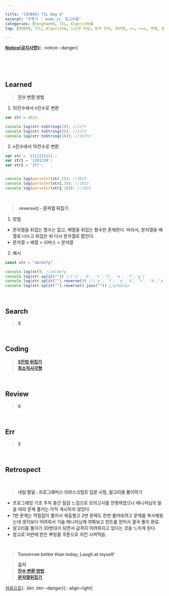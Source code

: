 ```yaml
---

title: "[항해99] TIL Day 8" 
excerpt: "주특기 : node.js, 알고리즘" 
categories: [hanghae99, TIL, Algorithm]
tag: [항해99, TIL, Algorithm, 느슨한 타입, 동적 언어, 형변환, ==, ===, 객체, 불변성, 불변 객체, 얕은 복사, 깊은 복사, 호이스팅, 스코프, TDZ, 함수 선언문, 함수 표현식, 실행 컨텍스트, 콜 스택, 스코프 체인, 진수 변환, 문자열 뒤집기,reverse] 

---
```


**[Notice[공지사항]](https://lilclown97.github.io/notice/Notice1/)**{: .notice--danger}

<br><br><br>

## Learned

> **진수 변환 방법**

1. 10진수에서 n진수로 변환

```javascript
var str = 1023; 

console.log(str.toString(2)); //2진수
console.log(str.toString(3)); //3진수
console.log(str.toString(16)); //16진수
```

2. n진수에서 10진수로 변환

```javascript
var str = '1111111111';
var str1 = '1101220';
var str2 = '3ff';


console.log(parseInt(str,2)); //1023
console.log(parseInt(str1,3)); //1023
console.log(parseInt(str2,16)); //1023
```
<br>

> **.reverse() - 문자열 뒤집기**

1. 방법
- 문자열을 뒤집는 함수는 없고, 배열을 뒤집는 함수만 존재한다. 따라서, 문자열을 배열로 나누고 뒤집은 뒤 다시 문자열로 합친다.
- 문자열 > 배열 > 리버스 > 문자열

2. 예시

```javascript
const str = "abcdefg"

console.log(str); //abcdefg
console.log(str.split("")) //['a', 'b', 'c','d', 'e', 'f','g']
console.log(str.split("").reverse()) //['g', 'f', 'e','d', 'c', 'b','a']
console.log(str.split("").reverse().join("")) //gfedcba
```

<br>

## Search

> **X**

<br>

## Coding

> **[3진법 뒤집기](https://github.com/lilclown97/hangheo99/tree/master/algorithm/29.%203%EC%A7%84%EB%B2%95%20%EB%92%A4%EC%A7%91%EA%B8%B0)**<br>
> **[최소직사각형](https://github.com/lilclown97/hangheo99/tree/master/algorithm/30.%20%EC%B5%9C%EC%86%8C%EC%A7%81%EC%82%AC%EA%B0%81%ED%98%95)**

<br>

## Review

> **X**

<br>

## Err

> **X**

<br>

## Retrospect

<br>

> **내일 할일 : 프로그래머스 자바스크립트 입문 시청, 알고리즘 풀이하기**
- 프로그래밍 기초 주차 중간 점검 느낌으로 모의고사를 진행하였으나 매니저님의 말을 따라 문제 풀이는 아직 게시하지 않았다.
- 1번 문제는 막힘없이 풀어서 제출했고 2번 문제도 한번 풀어보려고 문제를 복사해왔는데 생각보다 어려워서 기술 매니저님께 여쭤보고 힌트를 얻어서 결국 풀이 완료.
- 알고리즘 풀이가 30번대가 되면서 급격히 어려워지고 있다는 것을 느끼게 된다.
- 참고로 저번에 받은 뿌링클 쿠폰으로 치킨 시켜먹음.

<br>

> **Tomorrow better than today, Laugh at myself**

> **출처**<br>
> **[진수 변환 방법](https://jsikim1.tistory.com/161)**<br>
> **[문자열뒤집기](https://dev-note-97.tistory.com/280)**<br>

[처음으로](#){: .btn .btn--danger}{: .align-right}